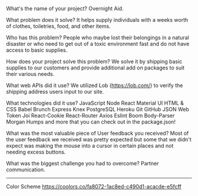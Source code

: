 What's the name of your project?
Overnight Aid.

What problem does it solve?
It helps supply individuals with a weeks worth of clothes, toiletries, food, and other items.

Who has this problem?
People who maybe lost their belongings in a natural disaster or who need to get out of a toxic environment fast and do not have access to basic supplies.

How does your project solve this problem?
We solve it by shipping basic supplies to our customers and provide additional add on packages to suit their various needs.

What web APIs did it use?
We utilized Lob (https://lob.com/) to verify the shipping address users input to our site.

What technologies did it use?
JavaScript
Node
React
Material UI
HTML & CSS
Babel
Brunch
Express
Knex
PostgreSQL
Heroku
Git
GitHub
JSON Web Token
Joi
React-Cookie
React-Router
Axios
Eslint
Boom
Body-Parser
Morgan
Humps
and more that you can check out in the package.json!

What was the most valuable piece of User feedback you received?
Most of the user feedback we received was pretty expected but some that we didn't expect was making the mouse into a cursor in certain places and not needing excess buttons.

What was the biggest challenge you had to overcome?
Partner communication.

---------------------------------------------------

Color Scheme
https://coolors.co/fa8072-1ac8ed-c490d1-acacde-e5fcff

